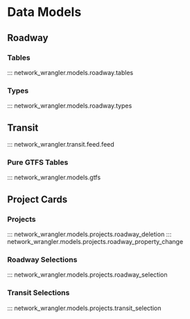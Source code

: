 # Data Models

## Roadway

### Tables

::: network_wrangler.models.roadway.tables

### Types

::: network_wrangler.models.roadway.types

## Transit

::: network_wrangler.transit.feed.feed

### Pure GTFS Tables

::: network_wrangler.models.gtfs

## Project Cards

### Projects

::: network_wrangler.models.projects.roadway_deletion
::: network_wrangler.models.projects.roadway_property_change

### Roadway Selections

::: network_wrangler.models.projects.roadway_selection

### Transit Selections

::: network_wrangler.models.projects.transit_selection
